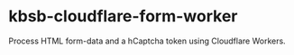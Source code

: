 # kbsb-cloudflare-form-worker

Process HTML form-data and a hCaptcha token using Cloudflare Workers. 
